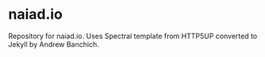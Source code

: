 # naiad.io

Repository for naiad.io. Uses Spectral template from HTTP5UP converted to Jekyll by Andrew Banchich.
